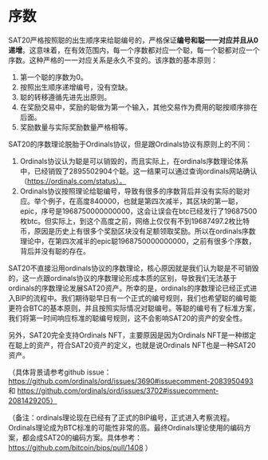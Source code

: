 序数
====

SAT20严格按照聪的出生顺序来给聪编号的，严格保证**编号和聪一一对应并且从0递增**。这意味着，在有效范围内，每一个序数都对应一个聪，每一个聪都对应一个序数。这种严格的一一对应关系是永久不变的。该序数的基本原则：
1. 第一个聪的序数为0。
2. 按照出生顺序递增编号，没有空缺。
3. 聪的转移遵循先进先出原则。
4. 在奖励交易中，奖励的聪做为第一个输入，其他交易作为费用的聪按顺序排在后面。
5. 奖励数量与实际奖励数量严格相等。


SAT20的序数理论脱胎于Ordinals协议，但是跟Ordinals协议有原则上的不同：
1. Ordinals协议认为聪是可以销毁的，而且实际上，在ordinals序数理论体系中，已经销毁了2895502904个聪。这一结果可以通过查询ordinals网站确认（https://ordinals.com/status）。
2. Ordinals协议按照理论给聪编号，导致有很多的序数背后并没有实际的聪对应。举个例子，在高度840000，也就是第四次减半，其区块的第一聪，epic，序号是1968750000000000，这会让误会在btc已经发行了19687500枚btc。但实际上，到这个高度之前，网络上仅仅有不到19687497.2枚比特币，原因是历史上有很多个奖励区块没有足额领取奖励。所以在ordinals序数理论中，在第四次减半的epic聪1968750000000000，之前有很多个序数，背后并没有聪的存在。

SAT20不直接沿用ordinals协议的序数理论，核心原因就是我们认为聪是不可销毁的，这一点跟ordinals协议的序数理论形成本质的区别，导致我们无法基于ordinals的序数理论发展SAT20资产。所幸的是，ordinals的序数理论已经正式进入BIP的流程中。我们期待聪早日有一个正式的编号规则，我们也希望聪的编号能更符合BTC的基本原则，并且按照实际情况对聪编号。等聪的编号有了标准方案，我们将第一时间响应标准的聪编号规则，这不会影响SAT20的资产的安全性。

另外，SAT20完全支持Ordinals NFT，主要原因是因为Ordinals NFT是一种绑定在聪上的资产，符合SAT20资产的定义，也就是说Ordinals NFT也是一种SAT20资产。



（具体背景请参考github issue：https://github.com/ordinals/ord/issues/3690#issuecomment-2083950493 和 https://github.com/ordinals/ord/issues/3702#issuecomment-2081429205）

（备注：ordinals理论现在已经有了正式的BIP编号，正式进入考察流程。Ordinals理论成为BTC标准的可能性非常的高。最终Ordinals理论使用的编码方案，都会成SAT20的编码方案。具体参考：https://github.com/bitcoin/bips/pull/1408 ）
